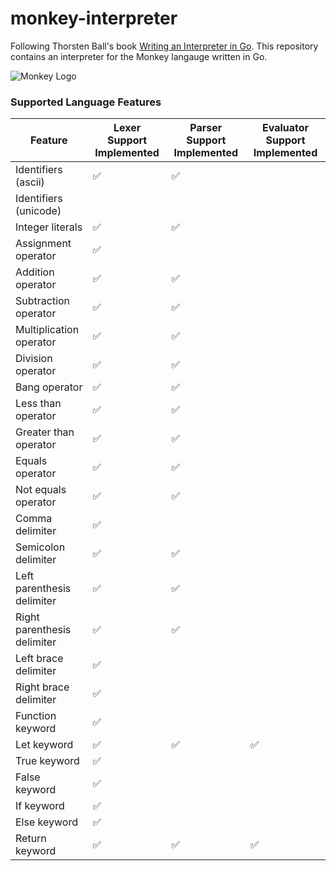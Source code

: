# monkey-interpreter

Following Thorsten Ball's book [Writing an Interpreter in Go](https://interpreterbook.com/). This repository contains an interpreter for the Monkey langauge written in Go.

![Monkey Logo](https://interpreterbook.com/img/monkey_logo-d5171d15.png)

### Supported Language Features

|Feature|Lexer Support Implemented|Parser Support Implemented|Evaluator Support Implemented|
|-------|-------------------------|--------------------------|-----------------------------|
|Identifiers (ascii) |✅| ✅| |
|Identifiers (unicode) | | | |
|Integer literals |✅|✅| |
|Assignment operator |✅| | |
|Addition operator |✅|✅| |
|Subtraction operator |✅|✅| |
|Multiplication operator |✅|✅| |
|Division operator |✅|✅| |
|Bang operator |✅|✅| |
|Less than operator |✅|✅| |
|Greater than operator |✅|✅| |
|Equals operator |✅|✅| |
|Not equals operator |✅|✅| |
|Comma delimiter |✅| | |
|Semicolon delimiter |✅|✅| |
|Left parenthesis delimiter |✅|✅| |
|Right parenthesis delimiter |✅|✅| |
|Left brace delimiter |✅| | |
|Right brace delimiter |✅| | |
|Function keyword |✅| | |
|Let keyword |✅|✅|✅|
|True keyword |✅| | |
|False keyword |✅| | |
|If keyword |✅| | |
|Else keyword |✅| | |
|Return keyword |✅|✅|✅|

